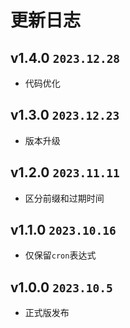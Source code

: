 # 更新日志

## v1.4.0 `2023.12.28`

- 代码优化

## v1.3.0 `2023.12.23`

- 版本升级

## v1.2.0 `2023.11.11`

- 区分前缀和过期时间

## v1.1.0 `2023.10.16`

- 仅保留`cron`表达式

## v1.0.0 `2023.10.5`

- 正式版发布
